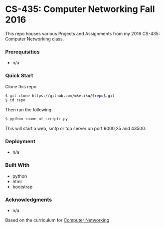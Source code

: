 # CS-435: Computer Networking Fall 2016

This repo houses various Projects and Assignments from my 2016 CS-435: Computer Networking class.

### Prerequisities
* n/a

### Quick Start
Clone this repo
```sh
$ git clone https://github.com/mketiku/$repo$.git 
$ cd repo 
```
Then run the following
```sh
$ python <name_of_script>.py 
```
This will start a web, smtp or tcp server on port 9000,25 and 43500.

### Deployment
* n/a

### Built With
* python
* html
* bootstrap

### Acknowledgments
* n/a


Based on the curriculum for [Computer Networking](https://www.butler.edu/computer-science)
